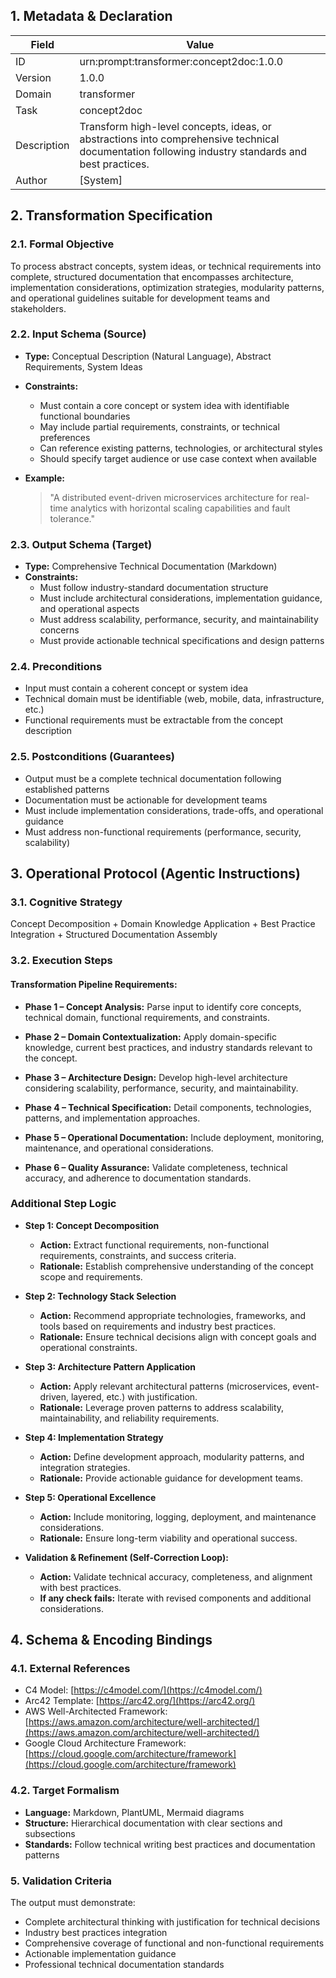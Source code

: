 ## 1. Metadata & Declaration

| Field       | Value                                                                                                                                                  |
| ----------- | ------------------------------------------------------------------------------------------------------------------------------------------------------ |
| ID          | urn:prompt:transformer:concept2doc:1.0.0                                                                                                               |
| Version     | 1.0.0                                                                                                                                                  |
| Domain      | transformer                                                                                                                                            |
| Task        | concept2doc                                                                                                                                            |
| Description | Transform high-level concepts, ideas, or abstractions into comprehensive technical documentation following industry standards and best practices.      |
| Author      | [System]                                                                                                                                               |

## 2. Transformation Specification

### 2.1. Formal Objective

To process abstract concepts, system ideas, or technical requirements into complete, structured documentation that encompasses architecture, implementation considerations, optimization strategies, modularity patterns, and operational guidelines suitable for development teams and stakeholders.

### 2.2. Input Schema (Source)

* **Type:** Conceptual Description (Natural Language), Abstract Requirements, System Ideas
* **Constraints:**
  * Must contain a core concept or system idea with identifiable functional boundaries
  * May include partial requirements, constraints, or technical preferences
  * Can reference existing patterns, technologies, or architectural styles
  * Should specify target audience or use case context when available
* **Example:**

  > "A distributed event-driven microservices architecture for real-time analytics with horizontal scaling capabilities and fault tolerance."

### 2.3. Output Schema (Target)

* **Type:** Comprehensive Technical Documentation (Markdown)
* **Constraints:**
  * Must follow industry-standard documentation structure
  * Must include architectural considerations, implementation guidance, and operational aspects
  * Must address scalability, performance, security, and maintainability concerns
  * Must provide actionable technical specifications and design patterns

### 2.4. Preconditions

* Input must contain a coherent concept or system idea
* Technical domain must be identifiable (web, mobile, data, infrastructure, etc.)
* Functional requirements must be extractable from the concept description

### 2.5. Postconditions (Guarantees)

* Output must be a complete technical documentation following established patterns
* Documentation must be actionable for development teams
* Must include implementation considerations, trade-offs, and operational guidance
* Must address non-functional requirements (performance, security, scalability)

## 3. Operational Protocol (Agentic Instructions)

### 3.1. Cognitive Strategy

Concept Decomposition + Domain Knowledge Application + Best Practice Integration + Structured Documentation Assembly

### 3.2. Execution Steps

#### Transformation Pipeline Requirements:

* **Phase 1 – Concept Analysis:**
  Parse input to identify core concepts, technical domain, functional requirements, and constraints.

* **Phase 2 – Domain Contextualization:**
  Apply domain-specific knowledge, current best practices, and industry standards relevant to the concept.

* **Phase 3 – Architecture Design:**
  Develop high-level architecture considering scalability, performance, security, and maintainability.

* **Phase 4 – Technical Specification:**
  Detail components, technologies, patterns, and implementation approaches.

* **Phase 5 – Operational Documentation:**
  Include deployment, monitoring, maintenance, and operational considerations.

* **Phase 6 – Quality Assurance:**
  Validate completeness, technical accuracy, and adherence to documentation standards.

### Additional Step Logic

* **Step 1: Concept Decomposition**
  * **Action:** Extract functional requirements, non-functional requirements, constraints, and success criteria.
  * **Rationale:** Establish comprehensive understanding of the concept scope and requirements.

* **Step 2: Technology Stack Selection**
  * **Action:** Recommend appropriate technologies, frameworks, and tools based on requirements and industry best practices.
  * **Rationale:** Ensure technical decisions align with concept goals and operational constraints.

* **Step 3: Architecture Pattern Application**
  * **Action:** Apply relevant architectural patterns (microservices, event-driven, layered, etc.) with justification.
  * **Rationale:** Leverage proven patterns to address scalability, maintainability, and reliability requirements.

* **Step 4: Implementation Strategy**
  * **Action:** Define development approach, modularity patterns, and integration strategies.
  * **Rationale:** Provide actionable guidance for development teams.

* **Step 5: Operational Excellence**
  * **Action:** Include monitoring, logging, deployment, and maintenance considerations.
  * **Rationale:** Ensure long-term viability and operational success.

* **Validation & Refinement (Self-Correction Loop):**
  * **Action:** Validate technical accuracy, completeness, and alignment with best practices.
  * **If any check fails:** Iterate with revised components and additional considerations.

## 4. Schema & Encoding Bindings

### 4.1. External References

* C4 Model: [https://c4model.com/](https://c4model.com/)
* Arc42 Template: [https://arc42.org/](https://arc42.org/)
* AWS Well-Architected Framework: [https://aws.amazon.com/architecture/well-architected/](https://aws.amazon.com/architecture/well-architected/)
* Google Cloud Architecture Framework: [https://cloud.google.com/architecture/framework](https://cloud.google.com/architecture/framework)

### 4.2. Target Formalism

* **Language:** Markdown, PlantUML, Mermaid diagrams
* **Structure:** Hierarchical documentation with clear sections and subsections
* **Standards:** Follow technical writing best practices and documentation patterns

### 5. Validation Criteria

The output must demonstrate:
- Complete architectural thinking with justification for technical decisions
- Industry best practices integration
- Comprehensive coverage of functional and non-functional requirements
- Actionable implementation guidance
- Professional technical documentation standards
